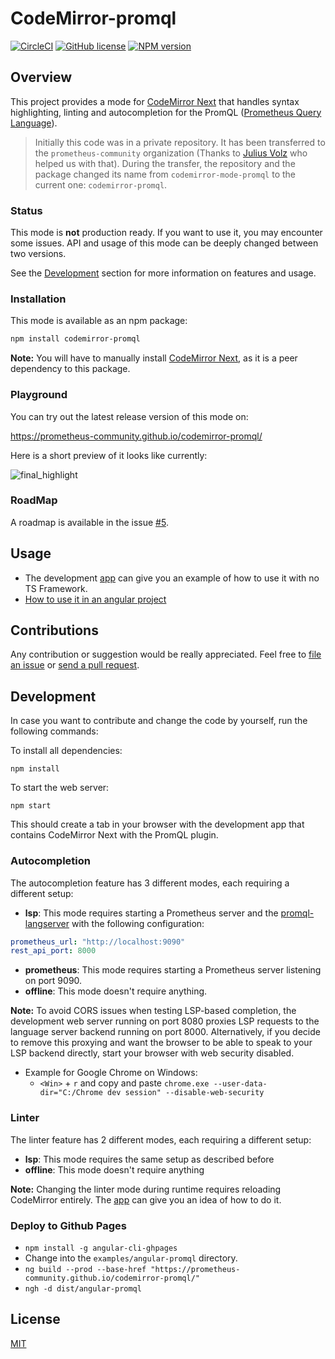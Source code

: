 CodeMirror-promql
=================
[![CircleCI](https://circleci.com/gh/prometheus-community/codemirror-promql.svg?style=shield)](https://circleci.com/gh/prometheus-community/codemirror-promql) [![GitHub license](https://img.shields.io/badge/license-MIT-blue.svg)](./LICENSE)
[![NPM version](https://img.shields.io/npm/v/codemirror-promql.svg)](https://www.npmjs.org/package/codemirror-promql)

## Overview
This project provides a mode for [CodeMirror Next](https://codemirror.net/6) that handles syntax highlighting, linting and autocompletion for the PromQL ([Prometheus Query Language](https://prometheus.io/docs/introduction/overview/)).

> Initially this code was in a private repository. It has been transferred to the `prometheus-community` organization (Thanks to [Julius Volz](https://github.com/juliusv) who helped us with that).
During the transfer, the repository and the package changed its name from `codemirror-mode-promql` to the current one: `codemirror-promql`.

### Status
This mode is **not** production ready. If you want to use it, you may encounter some issues.
API and usage of this mode can be deeply changed between two versions.

See the [Development](#development) section for more information on features and usage.

### Installation
This mode is available as an npm package:

```bash
npm install codemirror-promql
```

**Note:** You will have to manually install [CodeMirror Next](https://codemirror.net/6), as it is a peer dependency to this package.

### Playground
You can try out the latest release version of this mode on:

https://prometheus-community.github.io/codemirror-promql/

Here is a short preview of it looks like currently:

![final_highlight](https://user-images.githubusercontent.com/4548045/89693931-565f1f00-d910-11ea-8bcf-c8b37d6d3196.gif)

### RoadMap
A roadmap is available in the issue [#5](https://github.com/prometheus-community/codemirror-promql/issues/5).

## Usage
* The development [app](./src/app) can give you an example of how to use it with no TS Framework.
* [How to use it in an angular project](./examples/angular-promql/README.md)

## Contributions
Any contribution or suggestion would be really appreciated. Feel free to [file an issue](https://github.com/prometheus-community/codemirror-promql/issues) or [send a pull request](https://github.com/prometheus-community/codemirror-promql/pulls).

## Development
In case you want to contribute and change the code by yourself, run the following commands:

To install all dependencies:

```
npm install
```

To start the web server:

```
npm start
```

This should create a tab in your browser with the development app that contains CodeMirror Next with the PromQL plugin.

### Autocompletion

The autocompletion feature has 3 different modes, each requiring a different setup:

 * **lsp**: This mode requires starting a Prometheus server and the [promql-langserver](https://github.com/prometheus-community/promql-langserver) with the following configuration:
 ```yaml
prometheus_url: "http://localhost:9090"
rest_api_port: 8000
```
 * **prometheus**: This mode requires starting a Prometheus server listening on port 9090.
 * **offline**: This mode doesn't require anything.

 **Note:** To avoid CORS issues when testing LSP-based completion, the development web server running on port 8080 proxies LSP requests to the language server backend running on port 8000. Alternatively, if you decide to remove this proxying and want the browser to be able to speak to your LSP backend directly, start your browser with web security disabled.
 * Example for Google Chrome on Windows:
    * `<Win>` + `r`  and copy and paste `chrome.exe --user-data-dir="C:/Chrome dev session" --disable-web-security`

### Linter

The linter feature has 2 different modes, each requiring a different setup:

 * **lsp**: This mode requires the same setup as described before
 * **offline**: This mode doesn't require anything
 
 **Note:** Changing the linter mode during runtime requires reloading CodeMirror entirely.
 The [app](./src/app/app.ts) can give you an idea of how to do it.

### Deploy to Github Pages
* `npm install -g angular-cli-ghpages`
* Change into the `examples/angular-promql` directory.
* `ng build --prod --base-href "https://prometheus-community.github.io/codemirror-promql/"`
* `ngh -d dist/angular-promql`

## License
[MIT](./LICENSE)
